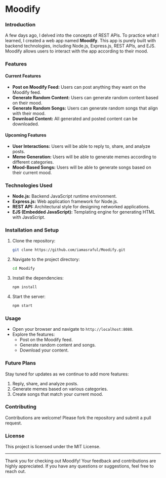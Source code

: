 # Moodify

### Introduction
A few days ago, I delved into the concepts of REST APIs. To practice what I learned, I created a web app named **Moodify**. This app is purely built with backend technologies, including Node.js, Express.js, REST APIs, and EJS. Moodify allows users to interact with the app according to their mood.

### Features

#### Current Features
- **Post on Moodify Feed:** Users can post anything they want on the Moodify feed.
- **Generate Random Content:** Users can generate random content based on their mood.
- **Generate Random Songs:** Users can generate random songs that align with their mood.
- **Download Content:** All generated and posted content can be downloaded.

#### Upcoming Features
- **User Interactions:** Users will be able to reply to, share, and analyze posts.
- **Meme Generation:** Users will be able to generate memes according to different categories.
- **Mood-Based Songs:** Users will be able to generate songs based on their current mood.

### Technologies Used
- **Node.js:** Backend JavaScript runtime environment.
- **Express.js:** Web application framework for Node.js.
- **REST API:** Architectural style for designing networked applications.
- **EJS (Embedded JavaScript):** Templating engine for generating HTML with JavaScript.

### Installation and Setup
1. Clone the repository:
   ```bash
   git clone https://github.com/iamasraful/Moodify.git
   ```
2. Navigate to the project directory:
   ```bash
   cd Moodify
   ```
3. Install the dependencies:
   ```bash
   npm install
   ```
4. Start the server:
   ```bash
   npm start
   ```

### Usage
- Open your browser and navigate to `http://localhost:8080`.
- Explore the features:
  - Post on the Moodify feed.
  - Generate random content and songs.
  - Download your content.

### Future Plans
Stay tuned for updates as we continue to add more features:
1. Reply, share, and analyze posts.
2. Generate memes based on various categories.
3. Create songs that match your current mood.

### Contributing
Contributions are welcome! Please fork the repository and submit a pull request.

### License
This project is licensed under the MIT License.

---

Thank you for checking out Moodify! Your feedback and contributions are highly appreciated. If you have any questions or suggestions, feel free to reach out.
